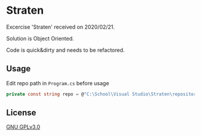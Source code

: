 # Straten

Excercise 'Straten' received on 2020/02/21.

Solution is Object Oriented.

Code is quick&dirty and needs to be refactored. 

## Usage

Edit repo path in `Program.cs` before usage

```csharp
private const string repo = @"C:\School\Visual Studio\Straten\repository";
```

## License
[GNU GPLv3.0](https://choosealicense.com/licenses/gpl-3.0/)
